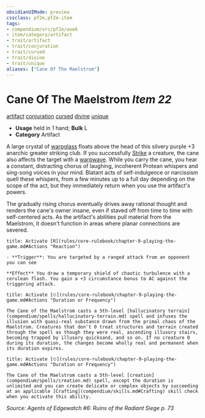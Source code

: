 ```yaml
---
obsidianUIMode: preview
cssclass: pf2e,pf2e-item
tags:
- compendium/src/pf2e/aoe6
- item/category/artifact
- trait/artifact
- trait/conjuration
- trait/cursed
- trait/divine
- trait/unique
aliases: ["Cane Of The Maelstrom"]
---
```

# Cane Of The Maelstrom *Item 22*  
[artifact](rules/traits/artifact-gmg.md)  [conjuration](rules/traits/conjuration.md)  [cursed](rules/traits/cursed-gmg.md)  [divine](rules/traits/divine.md)  [unique](rules/traits/unique.md)  

- **Usage** held in 1 hand; **Bulk** L
- **Category** Artifact

A large crystal of [warpglass](compendium/equipment/items/warpglass-aoe6.md) floats above the head of this silvery purple +3 anarchic greater striking club. If you successfully [Strike](rules/actions/strike.md) a creature, the cane also affects the target with a [warpwave](rules/abilities/warpwave-aoe6.md). While you carry the cane, you hear a constant, distracting chorus of laughing, incoherent Protean whispers and sing-song voices in your mind. Blatant acts of self-indulgence or narcissism quell these whispers, from a few minutes up to a full day depending on the scope of the act, but they immediately return when you use the artifact's powers.

The gradually rising chorus eventually drives away rational thought and renders the cane's owner insane, even if staved off from time to time with self-centered acts. As the artifact's abilities pull material from the Maelstrom, it doesn't function in areas where planar connections are severed.

```ad-embed-ability
title: Activate [R](rules/core-rulebook/chapter-9-playing-the-game.md#Actions "Reaction")

- **Trigger**: You are targeted by a ranged attack from an opponent you can see

**Effect** You draw a temporary shield of chaotic turbulence with a cerulean flash. You gain a +3 circumstance bonus to AC against the triggering attack.
```

```ad-embed-ability
title: Activate [⏲](rules/core-rulebook/chapter-9-playing-the-game.md#Actions "Duration or Frequency")

The Cane of the Maelstrom casts a 5th-level [hallucinatory terrain](compendium/spells/hallucinatory-terrain.md) spell and infuses the illusion with quasi-real substance drawn from the primal chaos of the Maelstrom. Creatures that don't 0 treat structures and terrain created through the spell as though they were real, ascending illusory stairs, becoming trapped by illusory quicksand, and so on. If no creature 0 during its duration, the changes become wholly real and permanent when its duration expires.
```

```ad-embed-ability
title: Activate [⏲](rules/core-rulebook/chapter-9-playing-the-game.md#Actions "Duration or Frequency")

The Cane of the Maelstrom casts a 5th-level [creation](compendium/spells/creation.md) spell, except the duration is unlimited and you can create delicate or complex objects by succeeding at an applicable [Crafting](compendium/skills.md#Crafting) skill check when you activate this ability.
```

*Source: Agents of Edgewatch #6: Ruins of the Radiant Siege p. 73*